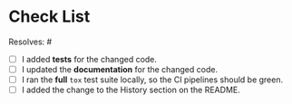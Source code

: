 <!-- markdownlint-disable MD033 -->
<!-- PLEASE READ !!!

    The checklist below is just a reminder about the most common mistakes.
    and should *not* deter you from submitting but rather *help* you improve your contribution.
    But please tick all the boxes appropriately.

-->

# Check List

Resolves: #<issue number here>

- [ ] I added **tests** for the changed code.
- [ ] I updated the **documentation** for the changed code.
- [ ] I ran the **full** `tox` test suite locally, so the CI pipelines should be green.
- [ ] I added the change to the History section on the README.

<!--
    Please add further information below that may help
    the maintainers understand what you intend to solve.
-->
